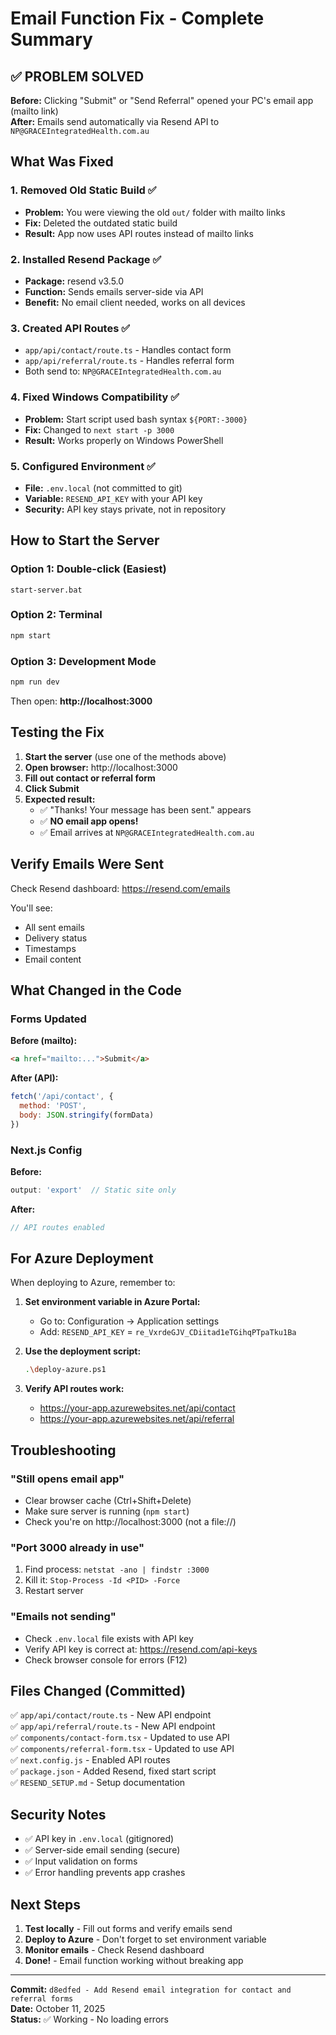 # Email Function Fix - Complete Summary

## ✅ PROBLEM SOLVED

**Before:** Clicking "Submit" or "Send Referral" opened your PC's email app (mailto link)  
**After:** Emails send automatically via Resend API to `NP@GRACEIntegratedHealth.com.au`

## What Was Fixed

### 1. Removed Old Static Build ✅
- **Problem:** You were viewing the old `out/` folder with mailto links
- **Fix:** Deleted the outdated static build
- **Result:** App now uses API routes instead of mailto links

### 2. Installed Resend Package ✅
- **Package:** resend v3.5.0
- **Function:** Sends emails server-side via API
- **Benefit:** No email client needed, works on all devices

### 3. Created API Routes ✅
- `app/api/contact/route.ts` - Handles contact form
- `app/api/referral/route.ts` - Handles referral form
- Both send to: `NP@GRACEIntegratedHealth.com.au`

### 4. Fixed Windows Compatibility ✅
- **Problem:** Start script used bash syntax `${PORT:-3000}`
- **Fix:** Changed to `next start -p 3000`
- **Result:** Works properly on Windows PowerShell

### 5. Configured Environment ✅
- **File:** `.env.local` (not committed to git)
- **Variable:** `RESEND_API_KEY` with your API key
- **Security:** API key stays private, not in repository

## How to Start the Server

### Option 1: Double-click (Easiest)
```
start-server.bat
```

### Option 2: Terminal
```bash
npm start
```

### Option 3: Development Mode
```bash
npm run dev
```

Then open: **http://localhost:3000**

## Testing the Fix

1. **Start the server** (use one of the methods above)
2. **Open browser:** http://localhost:3000
3. **Fill out contact or referral form**
4. **Click Submit**
5. **Expected result:**
   - ✅ "Thanks! Your message has been sent." appears
   - ✅ **NO email app opens!**
   - ✅ Email arrives at `NP@GRACEIntegratedHealth.com.au`

## Verify Emails Were Sent

Check Resend dashboard: https://resend.com/emails

You'll see:
- All sent emails
- Delivery status
- Timestamps
- Email content

## What Changed in the Code

### Forms Updated
**Before (mailto):**
```html
<a href="mailto:...">Submit</a>
```

**After (API):**
```javascript
fetch('/api/contact', {
  method: 'POST',
  body: JSON.stringify(formData)
})
```

### Next.js Config
**Before:**
```javascript
output: 'export'  // Static site only
```

**After:**
```javascript
// API routes enabled
```

## For Azure Deployment

When deploying to Azure, remember to:

1. **Set environment variable in Azure Portal:**
   - Go to: Configuration → Application settings
   - Add: `RESEND_API_KEY` = `re_VxrdeGJV_CDiitad1eTGihqPTpaTku1Ba`

2. **Use the deployment script:**
   ```bash
   .\deploy-azure.ps1
   ```

3. **Verify API routes work:**
   - https://your-app.azurewebsites.net/api/contact
   - https://your-app.azurewebsites.net/api/referral

## Troubleshooting

### "Still opens email app"
- Clear browser cache (Ctrl+Shift+Delete)
- Make sure server is running (`npm start`)
- Check you're on http://localhost:3000 (not a file://)

### "Port 3000 already in use"
1. Find process: `netstat -ano | findstr :3000`
2. Kill it: `Stop-Process -Id <PID> -Force`
3. Restart server

### "Emails not sending"
- Check `.env.local` file exists with API key
- Verify API key is correct at: https://resend.com/api-keys
- Check browser console for errors (F12)

## Files Changed (Committed)

✅ `app/api/contact/route.ts` - New API endpoint  
✅ `app/api/referral/route.ts` - New API endpoint  
✅ `components/contact-form.tsx` - Updated to use API  
✅ `components/referral-form.tsx` - Updated to use API  
✅ `next.config.js` - Enabled API routes  
✅ `package.json` - Added Resend, fixed start script  
✅ `RESEND_SETUP.md` - Setup documentation  

## Security Notes

- ✅ API key in `.env.local` (gitignored)
- ✅ Server-side email sending (secure)
- ✅ Input validation on forms
- ✅ Error handling prevents app crashes

## Next Steps

1. **Test locally** - Fill out forms and verify emails send
2. **Deploy to Azure** - Don't forget to set environment variable
3. **Monitor emails** - Check Resend dashboard
4. **Done!** - Email function working without breaking app

---

**Commit:** `d8edfed - Add Resend email integration for contact and referral forms`  
**Date:** October 11, 2025  
**Status:** ✅ Working - No loading errors

